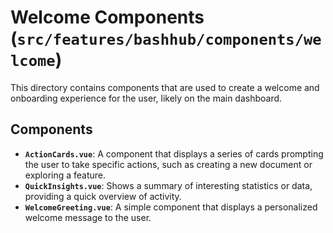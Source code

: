 # Welcome Components (`src/features/bashhub/components/welcome`)

This directory contains components that are used to create a welcome and onboarding experience for the user, likely on the main dashboard.

## Components

-   **`ActionCards.vue`**: A component that displays a series of cards prompting the user to take specific actions, such as creating a new document or exploring a feature.
-   **`QuickInsights.vue`**: Shows a summary of interesting statistics or data, providing a quick overview of activity.
-   **`WelcomeGreeting.vue`**: A simple component that displays a personalized welcome message to the user. 